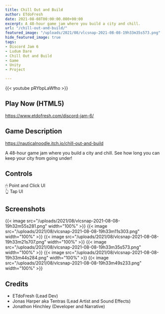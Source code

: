 ```yaml
---
title: Chill Out and Build
author: ETdoFresh
date: 2021-08-08T00:00:00.000+00:00
excerpt: A 48-hour game jam where you build a city and chill.
url: "/chill-out-and-build/"
featured_image: "/uploads/2021/08/vlcsnap-2021-08-08-19h33m35s573.png"
hide_featured_image: true
tags:
- Discord Jam 6
- Ludum Dare
- Chill Out and Build
- Game
- Unity
- Project

---
```

{{< youtube pRYbpLaWfho >}}

## Play Now (HTML5)

https://www.etdofresh.com/discord-jam-6/

## Game Description

https://nauticalnoodle.itch.io/chill-out-and-build

A 48-hour game jam where you build a city and chill. See how long you can keep
your city from going under!

## Controls

🖱 Point and Click UI  
👆 Tap UI

## Screenshots

{{< image src="/uploads/2021/08/vlcsnap-2021-08-08-19h32m55s281.png" width="100%" >}}
{{< image src="/uploads/2021/08/vlcsnap-2021-08-08-19h33m11s303.png" width="100%" >}}
{{< image src="/uploads/2021/08/vlcsnap-2021-08-08-19h33m21s707.png" width="100%" >}}
{{< image src="/uploads/2021/08/vlcsnap-2021-08-08-19h33m35s573.png" width="100%" >}}
{{< image src="/uploads/2021/08/vlcsnap-2021-08-08-19h33m44s284.png" width="100%" >}}
{{< image src="/uploads/2021/08/vlcsnap-2021-08-08-19h33m49s233.png" width="100%" >}}

## Credits

- ETdoFresh (Lead Dev)
- Jonas Harper aka Tentras (Lead Artist and Sound Effects)
- Jonathon Hinchley (Developer and Narrative)
